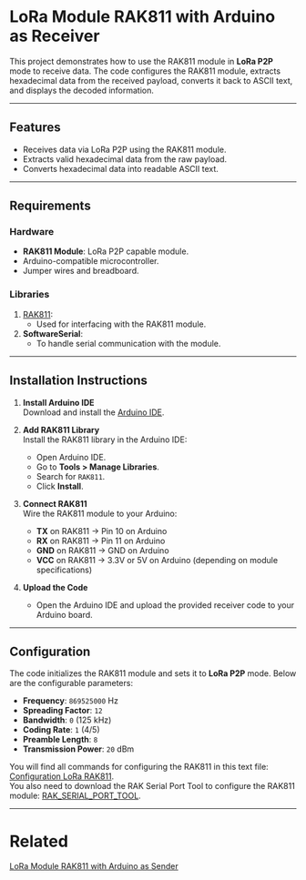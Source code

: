 # LoRa Module RAK811 with Arduino as Receiver

This project demonstrates how to use the RAK811 module in **LoRa P2P** mode to receive data. The code configures the RAK811 module, extracts hexadecimal data from the received payload, converts it back to ASCII text, and displays the decoded information.

---

## Features

- Receives data via LoRa P2P using the RAK811 module.
- Extracts valid hexadecimal data from the raw payload.
- Converts hexadecimal data into readable ASCII text.

---

## Requirements

### Hardware
- **RAK811 Module**: LoRa P2P capable module.
- Arduino-compatible microcontroller.
- Jumper wires and breadboard.

### Libraries
1. [RAK811](https://github.com/RAKWireless/WisNode-Arduino-Library):
   - Used for interfacing with the RAK811 module.
2. **SoftwareSerial**:
   - To handle serial communication with the module.

---

## Installation Instructions

1. **Install Arduino IDE**  
   Download and install the [Arduino IDE](https://www.arduino.cc/en/software).

2. **Add RAK811 Library**  
   Install the RAK811 library in the Arduino IDE:
   - Open Arduino IDE.
   - Go to **Tools > Manage Libraries**.
   - Search for `RAK811`.
   - Click **Install**.

3. **Connect RAK811**  
   Wire the RAK811 module to your Arduino:
   - **TX** on RAK811 → Pin 10 on Arduino
   - **RX** on RAK811 → Pin 11 on Arduino
   - **GND** on RAK811 → GND on Arduino
   - **VCC** on RAK811 → 3.3V or 5V on Arduino (depending on module specifications)

4. **Upload the Code**  
   - Open the Arduino IDE and upload the provided receiver code to your Arduino board.

---

## Configuration

The code initializes the RAK811 module and sets it to **LoRa P2P** mode. Below are the configurable parameters:

- **Frequency**: `869525000` Hz  
- **Spreading Factor**: `12`  
- **Bandwidth**: `0` (125 kHz)  
- **Coding Rate**: `1` (4/5)  
- **Preamble Length**: `8`  
- **Transmission Power**: `20` dBm  

You will find all commands for configuring the RAK811 in this text file: [Configuration LoRa RAK811](https://github.com/rahebsaeed/All-my-projects-Arduino/blob/main/configuration%20loard%20rak811.txt).  
You also need to download the RAK Serial Port Tool to configure the RAK811 module: [RAK_SERIAL_PORT_TOOL](https://downloads.rakwireless.com/LoRa/RAK811/Tools/RAK_SERIAL_PORT_TOOL_V1.2.1.zip).

---

# Related 
[LoRa Module RAK811 with Arduino as Sender](https://github.com/rahebsaeed/All-my-projects-Arduino/tree/main/LoRa_sender)
